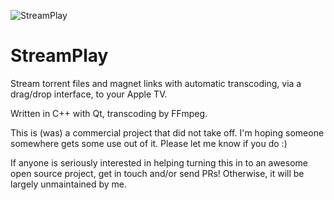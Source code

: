 ![StreamPlay](https://i.imgur.com/KTKRI2i.png)

# StreamPlay
Stream torrent files and magnet links with automatic transcoding, via a drag/drop interface, to your Apple TV.

Written in C++ with Qt, transcoding by FFmpeg.

This is (was) a commercial project that did not take off. I'm hoping someone somewhere gets some use out of it. Please let me know if you do :)

If anyone is seriously interested in helping turning this in to an awesome open source project, get in touch and/or send PRs! Otherwise, it will be largely unmaintained by me.
